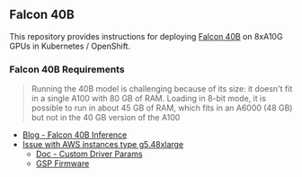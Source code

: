## Falcon 40B

This repository provides instructions for deploying [Falcon 40B](https://huggingface.co/tiiuae/falcon-40b-instruct) on 8xA10G GPUs in Kubernetes / OpenShift.

### Falcon 40B Requirements

> Running the 40B model is challenging because of its size: it doesn't fit in a single A100 with 80 GB of RAM. Loading in 8-bit mode, it is possible to run in about 45 GB of RAM, which fits in an A6000 (48 GB) but not in the 40 GB version of the A100

* [Blog - Falcon 40B Inference](https://huggingface.co/blog/falcon#inference-of-falcon-40b)
* [Issue with AWS instances type g5.48xlarge](https://github.com/NVIDIA/gpu-operator/issues/634)
  * [Doc - Custom Driver Params](https://docs.nvidia.com/datacenter/cloud-native/gpu-operator/latest/custom-driver-params.html)
  * [GSP Firmware](https://download.nvidia.com/XFree86/Linux-x86_64/510.47.03/README/gsp.html)